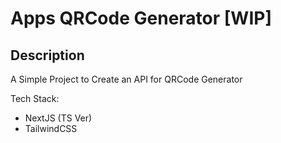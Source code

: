 # Apps QRCode Generator [WIP]

## Description

A Simple Project to Create an API for QRCode Generator

Tech Stack:

- NextJS (TS Ver)
- TailwindCSS
